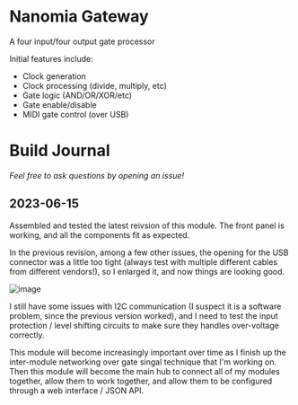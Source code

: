 # Nanomia Gateway

A four input/four output gate processor

Initial features include:
- Clock generation
- Clock processing (divide, multiply, etc)
- Gate logic (AND/OR/XOR/etc)
- Gate enable/disable
- MIDI gate control (over USB)

# Build Journal

_Feel free to ask questions by opening an issue!_

## 2023-06-15

Assembled and tested the latest reivsion of this module. The front panel is working, and all the components fit as expected.

In the previous revision, among a few other issues, the opening for the USB connector was a little too tight (always test with multiple different cables from different vendors!), so I enlarged it, and now things are looking good.

![image](https://github.com/dslik/nanomia/assets/5757591/90e9ad13-e92a-4a55-b583-0203346e3280)

I still have some issues with I2C communication (I suspect it is a software problem, since the previous version worked), and I need to test the input protection / level shifting circuits to make sure they handles over-voltage correctly.

This module will become increasingly important over time as I finish up the inter-module networking over gate singal technique that I'm working on. Then this module will become the main hub to connect all of my modules together, allow them to work together, and allow them to be configured through a web interface / JSON API.
